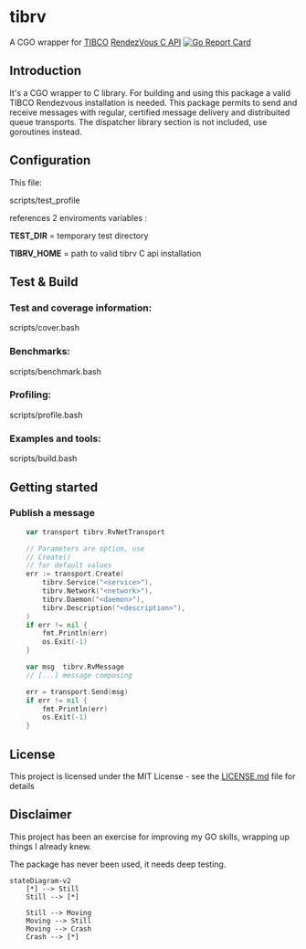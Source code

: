 # tibrv
A CGO wrapper for [TIBCO](https://www.tibco.com/) [RendezVous C API](https://docs.tibco.com/pub/rendezvous/8.5.0/doc/html/wwhelp/wwhimpl/js/html/wwhelp.htm)
[![Go Report Card](https://goreportcard.com/badge/github.com/julio77it/tibrv)](https://goreportcard.com/report/github.com/julio77it/tibrv)

## Introduction

It's a CGO wrapper to C library. For building and using this package a valid TIBCO Rendezvous installation is needed.
This package permits to send and receive messages with regular, certified message delivery and distribuited queue transports.
The dispatcher library section is not included, use goroutines instead.

## Configuration

This file:

scripts/test_profile

references 2 enviroments variables :

**TEST_DIR**   = temporary test directory

**TIBRV_HOME** = path to valid tibrv C api installation

## Test & Build

### Test and coverage information:
scripts/cover.bash

### Benchmarks:
scripts/benchmark.bash

### Profiling:
scripts/profile.bash

### Examples and tools:
scripts/build.bash

## Getting started

### Publish a message
```go
    var transport tibrv.RvNetTransport

    // Parameters are option, use
    // Create() 
    // for default values
	err := transport.Create(
		tibrv.Service("<service>"),
		tibrv.Network("<network>"),
		tibrv.Daemon("<daemon>"),
		tibrv.Description("<description>"),
    )
    if err != nil {
        fmt.Println(err)
        os.Exit(-1)
    }   

    var msg  tibrv.RvMessage
    // [...] message composing

    err = transport.Send(msg)
    if err != nil {
        fmt.Println(err)
        os.Exit(-1)
    }   

```


## License

This project is licensed under the MIT License - see the [LICENSE.md](LICENSE.md) file for details

## Disclaimer

This project has been an exercise for improving my GO skills, wrapping up things I already knew.

The package has never been used, it needs deep testing.


```mermaid
stateDiagram-v2
    [*] --> Still
    Still --> [*]

    Still --> Moving
    Moving --> Still
    Moving --> Crash
    Crash --> [*]
```

